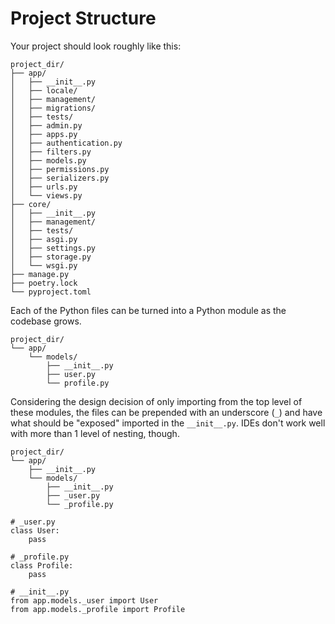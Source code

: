# Project Structure

Your project should look roughly like this:

    project_dir/
    ├── app/
    │   ├── __init__.py
    │   ├── locale/
    │   ├── management/
    │   ├── migrations/
    │   ├── tests/
    │   ├── admin.py
    │   ├── apps.py
    │   ├── authentication.py
    │   ├── filters.py
    │   ├── models.py
    │   ├── permissions.py
    │   ├── serializers.py
    │   ├── urls.py
    │   └── views.py
    ├── core/
    │   ├── __init__.py
    │   ├── management/
    │   ├── tests/
    │   ├── asgi.py
    │   ├── settings.py
    │   ├── storage.py
    │   └── wsgi.py
    ├── manage.py
    ├── poetry.lock
    └── pyproject.toml

Each of the Python files can be turned into a Python module as the codebase grows.

    project_dir/
    └── app/
        └── models/
            ├── __init__.py
            ├── user.py
            └── profile.py


Considering the design decision of only importing from the top level of these modules, the files can be prepended with
an underscore (`_`) and have what should be "exposed" imported in the `__init__.py`. IDEs don't work well with more than
1 level of nesting, though.

    project_dir/
    └── app/
        ├── __init__.py
        └── models/
            ├── __init__.py
            ├── _user.py
            └── _profile.py

    # _user.py
    class User:
        pass

    # _profile.py
    class Profile:
        pass

    # __init__.py
    from app.models._user import User
    from app.models._profile import Profile
